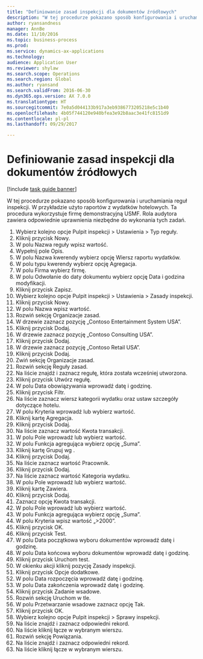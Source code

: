 ```yaml
--- 
title: "Definiowanie zasad inspekcji dla dokumentów źródłowych"
description: "W tej procedurze pokazano sposób konfigurowania i uruchamiania reguł inspekcji."
author: ryansandness
manager: AnnBe
ms.date: 11/10/2016
ms.topic: business-process
ms.prod: 
ms.service: dynamics-ax-applications
ms.technology: 
audience: Application User
ms.reviewer: shylaw
ms.search.scope: Operations
ms.search.region: Global
ms.author: ryansand
ms.search.validFrom: 2016-06-30
ms.dyn365.ops.version: AX 7.0.0
ms.translationtype: HT
ms.sourcegitcommit: 7e0a5d044133b917a3eb9386773205218e5c1b40
ms.openlocfilehash: 4b05f744120e940bfea3e92b8aac3e41fc8151d9
ms.contentlocale: pl-pl
ms.lasthandoff: 09/29/2017

---
```

# <a name="define-audit-policies-for-source-documents"></a>Definiowanie zasad inspekcji dla dokumentów źródłowych

[!include [task guide banner](../../includes/task-guide-banner.md)]

W tej procedurze pokazano sposób konfigurowania i uruchamiania reguł inspekcji. W przykładzie użyto raportów z wydatków hotelowych. Ta procedura wykorzystuje firmę demonstracyjną USMF. Rola audytora zawiera odpowiednie uprawnienia niezbędne do wykonania tych zadań.

1. Wybierz kolejno opcje Pulpit inspekcji > Ustawienia > Typ reguły.
2. Kliknij przycisk Nowy.
3. W polu Nazwa reguły wpisz wartość.
4. Wypełnij pole Opis.
5. W polu Nazwa kwerendy wybierz opcję Wiersz raportu wydatków.
6. W polu typu kwerendy wybierz opcję Agregacja.
7. W polu Firma wybierz firmę.
8. W polu Odwołanie do daty dokumentu wybierz opcję Data i godzina modyfikacji.
9. Kliknij przycisk Zapisz.
10. Wybierz kolejno opcje Pulpit inspekcji > Ustawienia > Zasady inspekcji.
11. Kliknij przycisk Nowy.
12. W polu Nazwa wpisz wartość.
13. Rozwiń sekcję Organizacje zasad.
14. W drzewie zaznacz pozycję „Contoso Entertainment System USA”.
15. Kliknij przycisk Dodaj.
16. W drzewie zaznacz pozycję „Contoso Consulting USA”.
17. Kliknij przycisk Dodaj.
18. W drzewie zaznacz pozycję „Contoso Retail USA”.
19. Kliknij przycisk Dodaj.
20. Zwiń sekcję Organizacje zasad.
21. Rozwiń sekcję Reguły zasad.
22. Na liście znajdź i zaznacz regułę, która została wcześniej utworzona.
23. Kliknij przycisk Utwórz regułę.
24. W polu Data obowiązywania wprowadź datę i godzinę.
25. Kliknij przycisk Filtr.
26. Na liście zaznacz wiersz kategorii wydatku oraz ustaw szczegóły dotyczące hotelu.
27. W polu Kryteria wprowadź lub wybierz wartość.
28. Kliknij kartę Agregacja.
29. Kliknij przycisk Dodaj.
30. Na liście zaznacz wartość Kwota transakcji.
31. W polu Pole wprowadź lub wybierz wartość.
32. W polu Funkcja agregująca wybierz opcję „Suma”.
33. Kliknij kartę Grupuj wg .
34. Kliknij przycisk Dodaj.
35. Na liście zaznacz wartość Pracownik.  
36. Kliknij przycisk Dodaj.
37. Na liście zaznacz wartość Kategoria wydatku.
38. W polu Pole wprowadź lub wybierz wartość.
39. Kliknij kartę Zawiera.
40. Kliknij przycisk Dodaj.
41. Zaznacz opcję Kwota transakcji.
42. W polu Pole wprowadź lub wybierz wartość.
43. W polu Funkcja agregująca wybierz opcję „Suma”.
44. W polu Kryteria wpisz wartość „>2000”.
45. Kliknij przycisk OK.
46. Kliknij przycisk Test.
47. W polu Data początkowa wyboru dokumentów wprowadź datę i godzinę.
48. W polu Data końcowa wyboru dokumentów wprowadź datę i godzinę.
49. Kliknij przycisk Uruchom test.
50. W okienku akcji kliknij pozycję Zasady inspekcji.
51. Kliknij przycisk Opcje dodatkowe.
52. W polu Data rozpoczęcia wprowadź datę i godzinę.
53. W polu Data zakończenia wprowadź datę i godzinę.
54. Kliknij przycisk Zadanie wsadowe.
55. Rozwiń sekcję Uruchom w tle.
56. W polu Przetwarzanie wsadowe zaznacz opcję Tak.
57. Kliknij przycisk OK.
58. Wybierz kolejno opcje Pulpit inspekcji > Sprawy inspekcji.
59. Na liście znajdź i zaznacz odpowiedni rekord.
60. Na liście kliknij łącze w wybranym wierszu.
61. Rozwiń sekcję Powiązania.
62. Na liście znajdź i zaznacz odpowiedni rekord.
63. Na liście kliknij łącze w wybranym wierszu.


